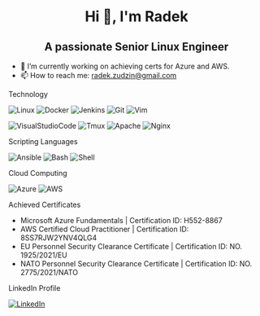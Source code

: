 <h1 align="center"> Hi 👋, I'm Radek</h1>


<h2 align="center"> A passionate Senior Linux Engineer</h2>


- 🔭 I’m currently working on achieving certs for Azure and AWS.
- 📫 How to reach me: radek.zudzin@gmail.com



Technology

![Linux](https://img.shields.io/badge/Linux-FCC624?style=for-the-badge&logo=linux&logoColor=black)
![Docker](https://img.shields.io/badge/Docker-2CA5E0?style=for-the-badge&logo=docker&logoColor=white)
![Jenkins](https://img.shields.io/badge/Jenkins-D24939?style=for-the-badge&logo=Jenkins&logoColor=white)
![Git](https://img.shields.io/badge/GIT-E44C30?style=for-the-badge&logo=git&logoColor=white)
![Vim](https://img.shields.io/badge/VIM-%2311AB00.svg?&style=for-the-badge&logo=vim&logoColor=white)

![VisualStudioCode](https://img.shields.io/badge/Visual_Studio_Code-0078D4?style=for-the-badge&logo=visual%20studio%20code&logoColor=white)
![Tmux](https://img.shields.io/badge/tmux-1BB91F?style=for-the-badge&logo=tmux&logoColor=white)
![Apache](https://img.shields.io/badge/Apache-D22128?style=for-the-badge&logo=Apache&logoColor=white)
![Nginx](https://img.shields.io/badge/Nginx-009639?style=for-the-badge&logo=nginx&logoColor=white)


Scripting Languages

![Ansible](https://img.shields.io/badge/Ansible-000000?style=for-the-badge&logo=ansible&logoColor=white)
![Bash](https://img.shields.io/badge/Shell_Script-121011?style=for-the-badge&logo=gnu-bash&logoColor=white)
![Shell](https://img.shields.io/badge/powershell-5391FE?style=for-the-badge&logo=powershell&logoColor=white)

Cloud Computing

![Azure](https://img.shields.io/badge/microsoft%20azure-0089D6?style=for-the-badge&logo=microsoft-azure&logoColor=white)
![AWS](https://img.shields.io/badge/Amazon_AWS-FF9900?style=for-the-badge&logo=amazonaws&logoColor=white)

Achieved Certificates

 - Microsoft Azure Fundamentals | Certification ID: H552-8867
 - AWS Certified Cloud Practitioner | Certification ID: 8SS7RJW2YNV4QLG4
 - EU Personnel Security Clearance Certificate | Certification ID: NO. 1925/2021/EU
 - NATO Personnel Security Clearance Certificate | Certification ID: NO. 2775/2021/NATO


LinkedIn Profile

[![LinkedIn](https://img.shields.io/badge/LinkedIn-0077B5?style=for-the-badge&logo=linkedin&logoColor=white)](https://www.linkedin.com/in/rados%C5%82aw-zudzin-61b8a9168/)
